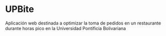 # UPBite
Aplicación web destinada a optimizar la toma de pedidos en un restaurante durante horas pico en la Universidad Pontificia Bolivariana
